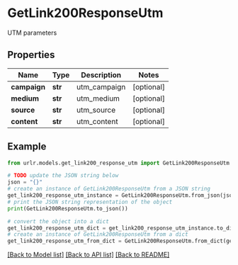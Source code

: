 # GetLink200ResponseUtm

UTM parameters

## Properties

Name | Type | Description | Notes
------------ | ------------- | ------------- | -------------
**campaign** | **str** | utm_campaign | [optional] 
**medium** | **str** | utm_medium | [optional] 
**source** | **str** | utm_source | [optional] 
**content** | **str** | utm_content | [optional] 

## Example

```python
from urlr.models.get_link200_response_utm import GetLink200ResponseUtm

# TODO update the JSON string below
json = "{}"
# create an instance of GetLink200ResponseUtm from a JSON string
get_link200_response_utm_instance = GetLink200ResponseUtm.from_json(json)
# print the JSON string representation of the object
print(GetLink200ResponseUtm.to_json())

# convert the object into a dict
get_link200_response_utm_dict = get_link200_response_utm_instance.to_dict()
# create an instance of GetLink200ResponseUtm from a dict
get_link200_response_utm_from_dict = GetLink200ResponseUtm.from_dict(get_link200_response_utm_dict)
```
[[Back to Model list]](../README.md#documentation-for-models) [[Back to API list]](../README.md#documentation-for-api-endpoints) [[Back to README]](../README.md)


